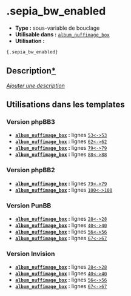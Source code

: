 # .sepia_bw_enabled
* __Type :__ sous-variable de bouclage
* __Utilisable dans :__ [`album_nuffimage_box`](../tpl/album_nuffimage_box.md#readme)
* __Utilisation :__

```html
{.sepia_bw_enabled}
```

## Description[*](https://fa-tvars.appspot.com/var/.sepia_bw_enabled)
[*Ajouter une description*](https://fa-tvars.appspot.com/var/.sepia_bw_enabled)

## Utilisations dans les templates

### Version phpBB3
* __[`album_nuffimage_box`](../tpl/album_nuffimage_box.md#readme) :__ lignes [`53`](../src/prosilver/album_nuffimage_box.tpl#L53)[`<->`](../src/prosilver/album_nuffimage_box.tpl#L53-L53)[`53`](../src/prosilver/album_nuffimage_box.tpl#L53)
* __[`album_nuffimage_box`](../tpl/album_nuffimage_box.md#readme) :__ lignes [`62`](../src/prosilver/album_nuffimage_box.tpl#L62)[`<->`](../src/prosilver/album_nuffimage_box.tpl#L62-L62)[`62`](../src/prosilver/album_nuffimage_box.tpl#L62)
* __[`album_nuffimage_box`](../tpl/album_nuffimage_box.md#readme) :__ lignes [`79`](../src/prosilver/album_nuffimage_box.tpl#L79)[`<->`](../src/prosilver/album_nuffimage_box.tpl#L79-L79)[`79`](../src/prosilver/album_nuffimage_box.tpl#L79)
* __[`album_nuffimage_box`](../tpl/album_nuffimage_box.md#readme) :__ lignes [`88`](../src/prosilver/album_nuffimage_box.tpl#L88)[`<->`](../src/prosilver/album_nuffimage_box.tpl#L88-L88)[`88`](../src/prosilver/album_nuffimage_box.tpl#L88)

### Version phpBB2
* __[`album_nuffimage_box`](../tpl/album_nuffimage_box.md#readme) :__ lignes [`79`](../src/subsilver/album_nuffimage_box.tpl#L79)[`<->`](../src/subsilver/album_nuffimage_box.tpl#L79-L79)[`79`](../src/subsilver/album_nuffimage_box.tpl#L79)
* __[`album_nuffimage_box`](../tpl/album_nuffimage_box.md#readme) :__ lignes [`100`](../src/subsilver/album_nuffimage_box.tpl#L100)[`<->`](../src/subsilver/album_nuffimage_box.tpl#L100-L100)[`100`](../src/subsilver/album_nuffimage_box.tpl#L100)

### Version PunBB
* __[`album_nuffimage_box`](../tpl/album_nuffimage_box.md#readme) :__ lignes [`28`](../src/punbb/album_nuffimage_box.tpl#L28)[`<->`](../src/punbb/album_nuffimage_box.tpl#L28-L28)[`28`](../src/punbb/album_nuffimage_box.tpl#L28)
* __[`album_nuffimage_box`](../tpl/album_nuffimage_box.md#readme) :__ lignes [`40`](../src/punbb/album_nuffimage_box.tpl#L40)[`<->`](../src/punbb/album_nuffimage_box.tpl#L40-L40)[`40`](../src/punbb/album_nuffimage_box.tpl#L40)
* __[`album_nuffimage_box`](../tpl/album_nuffimage_box.md#readme) :__ lignes [`56`](../src/punbb/album_nuffimage_box.tpl#L56)[`<->`](../src/punbb/album_nuffimage_box.tpl#L56-L56)[`56`](../src/punbb/album_nuffimage_box.tpl#L56)
* __[`album_nuffimage_box`](../tpl/album_nuffimage_box.md#readme) :__ lignes [`67`](../src/punbb/album_nuffimage_box.tpl#L67)[`<->`](../src/punbb/album_nuffimage_box.tpl#L67-L67)[`67`](../src/punbb/album_nuffimage_box.tpl#L67)

### Version Invision
* __[`album_nuffimage_box`](../tpl/album_nuffimage_box.md#readme) :__ lignes [`28`](../src/invision/album_nuffimage_box.tpl#L28)[`<->`](../src/invision/album_nuffimage_box.tpl#L28-L28)[`28`](../src/invision/album_nuffimage_box.tpl#L28)
* __[`album_nuffimage_box`](../tpl/album_nuffimage_box.md#readme) :__ lignes [`40`](../src/invision/album_nuffimage_box.tpl#L40)[`<->`](../src/invision/album_nuffimage_box.tpl#L40-L40)[`40`](../src/invision/album_nuffimage_box.tpl#L40)
* __[`album_nuffimage_box`](../tpl/album_nuffimage_box.md#readme) :__ lignes [`56`](../src/invision/album_nuffimage_box.tpl#L56)[`<->`](../src/invision/album_nuffimage_box.tpl#L56-L56)[`56`](../src/invision/album_nuffimage_box.tpl#L56)
* __[`album_nuffimage_box`](../tpl/album_nuffimage_box.md#readme) :__ lignes [`67`](../src/invision/album_nuffimage_box.tpl#L67)[`<->`](../src/invision/album_nuffimage_box.tpl#L67-L67)[`67`](../src/invision/album_nuffimage_box.tpl#L67)

